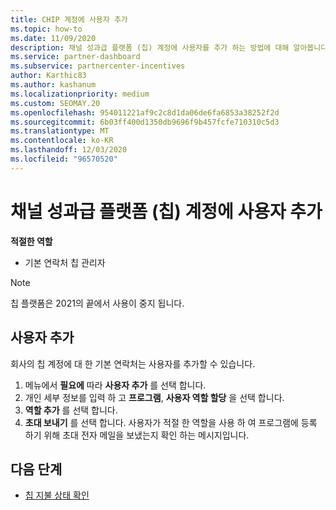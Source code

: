 ```yaml
---
title: CHIP 계정에 사용자 추가
ms.topic: how-to
ms.date: 11/09/2020
description: 채널 성과급 플랫폼 (칩) 계정에 사용자를 추가 하는 방법에 대해 알아봅니다. 칩 플랫폼은 2021의 끝에서 사용이 중지 됩니다.
ms.service: partner-dashboard
ms.subservice: partnercenter-incentives
author: Karthic83
ms.author: kashanum
ms.localizationpriority: medium
ms.custom: SEOMAY.20
ms.openlocfilehash: 954011221af9c2c8d1da06de6fa6853a38252f2d
ms.sourcegitcommit: 6b03ff400d1350db9696f9b457fcfe710310c5d3
ms.translationtype: MT
ms.contentlocale: ko-KR
ms.lasthandoff: 12/03/2020
ms.locfileid: "96570520"
---
```

# <a name="add-users-to-your-channel-incentives-platform-chip-account"></a>채널 성과급 플랫폼 (칩) 계정에 사용자 추가

**적절한 역할**

- 기본 연락처 칩 관리자
 
>[!NOTE]
>칩 플랫폼은 2021의 끝에서 사용이 중지 됩니다.

## <a name="add-users"></a>사용자 추가

회사의 칩 계정에 대 한 기본 연락처는 사용자를 추가할 수 있습니다.

1. 메뉴에서 **필요에** 따라 **사용자 추가** 를 선택 합니다.
2. 개인 세부 정보를 입력 하 고 **프로그램**, **사용자 역할 할당** 을 선택 합니다.
3. **역할 추가** 를 선택 합니다.
4. **초대 보내기** 를 선택 합니다.
사용자가 적절 한 역할을 사용 하 여 프로그램에 등록 하기 위해 초대 전자 메일을 보냈는지 확인 하는 메시지입니다.

## <a name="next-steps"></a>다음 단계

- [칩 지불 상태 확인](chip-payment-status.md)